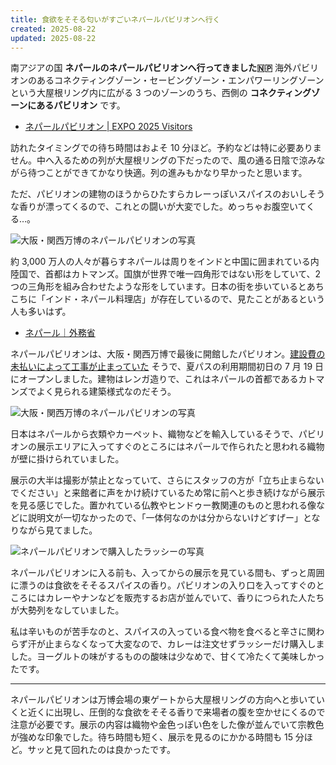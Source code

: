 ```yaml
---
title: 食欲をそそる匂いがすごいネパールパビリオンへ行く
created: 2025-08-22
updated: 2025-08-22
---
```


南アジアの国 **ネパールのネパールパビリオンへ行ってきました🇳🇵** 海外パビリオンのあるコネクティングゾーン・セービングゾーン・エンパワーリングゾーンという大屋根リング内に広がる 3 つのゾーンのうち、西側の **コネクティングゾーンにあるパビリオン** です。

- [ネパールパビリオン | EXPO 2025 Visitors](https://www.expovisitors.expo2025.or.jp/pavilions/7da37553-b816-4dd5-a97f-6ea4bc3da635)

訪れたタイミングでの待ち時間はおよそ 10 分ほど。予約などは特に必要ありません。中へ入るための列が大屋根リングの下だったので、風の通る日陰で涼みながら待つことができてかなり快適。列の進みもかなり早かったと思います。

ただ、パビリオンの建物のほうからひたすらカレーっぽいスパイスのおいしそうな香りが漂ってくるので、これとの闘いが大変でした。めっちゃお腹空いてくる…。

![大阪・関西万博のネパールパビリオンの写真](70d40ff6-b668-4bce-c4ef-b68888192900)

約 3,000 万人の人々が暮らすネパールは周りをインドと中国に囲まれている内陸国で、首都はカトマンズ。国旗が世界で唯一四角形ではない形をしていて、2 つの三角形を組み合わせたような形をしています。日本の街を歩いているとあちこちに「インド・ネパール料理店」が存在しているので、見たことがあるという人も多いはず。

- [ネパール｜外務省](https://www.mofa.go.jp/mofaj/area/nepal/index.html)

ネパールパビリオンは、大阪・関西万博で最後に開館したパビリオン。[建設費の未払いによって工事が止まっていた](https://www3.nhk.or.jp/kansai-news/20250617/2000094672.html) そうで、夏パスの利用期間初日の 7 月 19 日にオープンしました。建物はレンガ造りで、これはネパールの首都であるカトマンズでよく見られる建築様式なのだそう。

![大阪・関西万博のネパールパビリオンの写真](c890dd31-829d-4c94-47db-66505f334c00)

日本はネパールから衣類やカーペット、織物などを輸入しているそうで、パビリオンの展示エリアに入ってすぐのところにはネパールで作られたと思われる織物が壁に掛けられていました。

展示の大半は撮影が禁止となっていて、さらにスタッフの方が「立ち止まらないでください」と来館者に声をかけ続けているため常に前へと歩き続けながら展示を見る感じでした。置かれている仏教やヒンドゥー教関連のものと思われる像などに説明文が一切なかったので、「一体何なのかは分からないけどすげー」となりながら見てました。

![ネパールパビリオンで購入したラッシーの写真](85380f16-f393-4d58-3b28-219b7ea1d500)

ネパールパビリオンに入る前も、入ってからの展示を見ている間も、ずっと周囲に漂うのは食欲をそそるスパイスの香り。パビリオンの入り口を入ってすぐのところにはカレーやナンなどを販売するお店が並んでいて、香りにつられた人たちが大勢列をなしていました。

私は辛いものが苦手なのと、スパイスの入っている食べ物を食べると辛さに関わらず汗が止まらなくなって大変なので、カレーは注文せずラッシーだけ購入しました。ヨーグルトの味がするものの酸味は少なめで、甘くて冷たくて美味しかったです。

---

ネパールパビリオンは万博会場の東ゲートから大屋根リングの方向へと歩いていくと近くに出現し、圧倒的な食欲をそそる香りで来場者の腹を空かせにくるので注意が必要です。展示の内容は織物や金色っぽい色をした像が並んでいて宗教色が強めな印象でした。待ち時間も短く、展示を見るのにかかる時間も 15 分ほど。サッと見て回れたのは良かったです。
